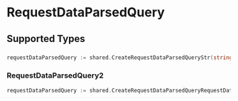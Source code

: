 # RequestDataParsedQuery


## Supported Types

### 

```go
requestDataParsedQuery := shared.CreateRequestDataParsedQueryStr(string{/* values here */})
```

### RequestDataParsedQuery2

```go
requestDataParsedQuery := shared.CreateRequestDataParsedQueryRequestDataParsedQuery2(shared.RequestDataParsedQuery2{/* values here */})
```

